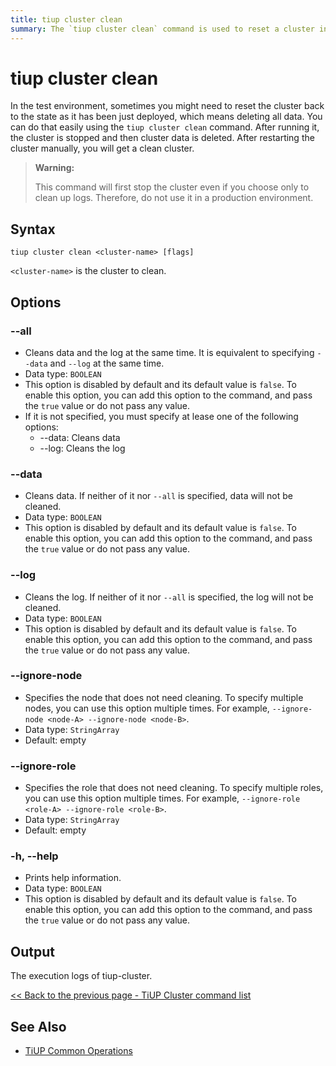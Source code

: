 ```yaml
---
title: tiup cluster clean
summary: The `tiup cluster clean` command is used to reset a cluster in a test environment by stopping the cluster and deleting all data. It has options to clean data, logs, or both, and can ignore specific nodes or roles. Use with caution in a production environment.
---
```


# tiup cluster clean

In the test environment, sometimes you might need to reset the cluster back to the state as it has been just deployed, which means deleting all data. You can do that easily using the `tiup cluster clean` command. After running it, the cluster is stopped and then cluster data is deleted. After restarting the cluster manually, you will get a clean cluster.

> **Warning:**
>
> This command will first stop the cluster even if you choose only to clean up logs. Therefore, do not use it in a production environment.

## Syntax

```shell
tiup cluster clean <cluster-name> [flags]
```

`<cluster-name>` is the cluster to clean.

## Options

### --all

- Cleans data and the log at the same time. It is equivalent to specifying `--data` and `--log` at the same time.
- Data type: `BOOLEAN`
- This option is disabled by default and its default value is `false`. To enable this option, you can add this option to the command, and pass the `true` value or do not pass any value.
- If it is not specified, you must specify at lease one of the following options:
    - --data: Cleans data
    - --log: Cleans the log

### --data

- Cleans data. If neither of it nor `--all` is specified, data will not be cleaned.
- Data type: `BOOLEAN`
- This option is disabled by default and its default value is `false`. To enable this option, you can add this option to the command, and pass the `true` value or do not pass any value.

### --log

- Cleans the log. If neither of it nor `--all` is specified, the log will not be cleaned.
- Data type: `BOOLEAN`
- This option is disabled by default and its default value is `false`. To enable this option, you can add this option to the command, and pass the `true` value or do not pass any value.

### --ignore-node

- Specifies the node that does not need cleaning. To specify multiple nodes, you can use this option multiple times. For example, `--ignore-node <node-A> --ignore-node <node-B>`.
- Data type: `StringArray`
- Default: empty

### --ignore-role

- Specifies the role that does not need cleaning. To specify multiple roles, you can use this option multiple times. For example, `--ignore-role <role-A> --ignore-role <role-B>`.
- Data type: `StringArray`
- Default: empty

### -h, --help

- Prints help information.
- Data type: `BOOLEAN`
- This option is disabled by default and its default value is `false`. To enable this option, you can add this option to the command, and pass the `true` value or do not pass any value.

## Output

The execution logs of tiup-cluster.

[<< Back to the previous page - TiUP Cluster command list](/tiup/tiup-component-cluster.md#command-list)

## See Also

- [TiUP Common Operations](/maintain-tidb-using-tiup.md)